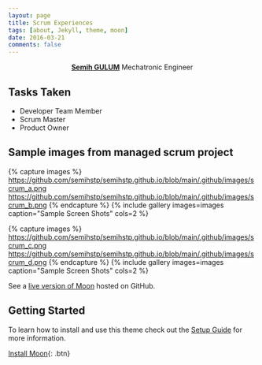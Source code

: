 ```yaml
---
layout: page
title: Scrum Experiences
tags: [about, Jekyll, theme, moon]
date: 2016-03-21
comments: false
---
```

    
<center><a href="http://taylantatli.github.io/Moon"><b>Semih GULUM</b></a> Mechatronic Engineer </center>

## Tasks Taken
* Developer Team Member
* Scrum Master
* Product Owner


## Sample images from managed scrum project

{% capture images %}
    https://github.com/semihstp/semihstp.github.io/blob/main/.github/images/scrum_a.png
https://github.com/semihstp/semihstp.github.io/blob/main/.github/images/scrum_b.png
{% endcapture %}
{% include gallery images=images caption="Sample Screen Shots" cols=2 %}

{% capture images %}
https://github.com/semihstp/semihstp.github.io/blob/main/.github/images/scrum_c.png
https://github.com/semihstp/semihstp.github.io/blob/main/.github/images/scrum_d.png
{% endcapture %}
{% include gallery images=images caption="Sample Screen Shots" cols=2 %}


See a [live version of Moon](http://taylantatli.github.io/Moon) hosted on GitHub.

## Getting Started

To learn how to install and use this theme check out the [Setup Guide](http://taylantatli.me/Moon/moon-theme/) for more information.
      
[Install Moon](https://github.com/TaylanTatli/Moon){: .btn}
